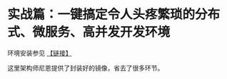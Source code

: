 # 实战篇：一键搞定令人头疼繁琐的分布式、微服务、高并发开发环境

环境安装参见 [【链接】](https://gitee.com/crazymaker/crazy-springcloud)

这里架构师尼恩提供了封装好的镜像，省去了很多环节。

